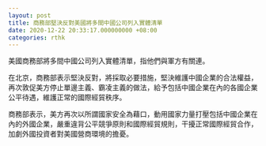 ```yaml
---
layout: post
title: 商務部堅決反對美國將多間中國公司列入實體清單
date: 2020-12-22 20:33:17.000000000 +08:00
categories: rthk
---
```


美國商務部將多間中國公司列入實體清單，指他們與軍方有關連。

在北京，商務部表示堅決反對，將採取必要措施，堅決維護中國企業的合法權益，再次敦促美方停止單邊主義、霸凌主義的做法，給予包括中國企業在內的各國企業公平待遇，維護正常的國際經貿秩序。

商務部表示，美方再次以所謂國家安全為藉口，動用國家力量打壓包括中國企業在內的外國企業，嚴重違背公平競爭原則和國際經貿規則，干擾正常國際經貿合作，加劇外國投資者對美國營商環境的擔憂。
